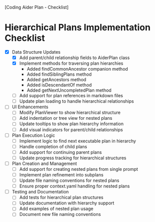 [Coding Aider Plan - Checklist]

# Hierarchical Plans Implementation Checklist

- [x] Data Structure Updates
  - [x] Add parent/child relationship fields to AiderPlan class
  - [x] Implement methods for traversing plan hierarchies
    - Added findCommonAncestor companion method
    - Added findSiblingPlans method
    - Added getAncestors method
    - Added isDescendantOf method
    - Added getNextUncompletedPlan method
  - [ ] Add support for plan references in markdown files
  - [ ] Update plan loading to handle hierarchical relationships

- [ ] UI Enhancements
  - [ ] Modify PlanViewer to show hierarchical structure
  - [ ] Add indentation or tree view for nested plans
  - [ ] Update tooltips to show plan hierarchy information
  - [ ] Add visual indicators for parent/child relationships

- [ ] Plan Execution Logic
  - [ ] Implement logic to find next executable plan in hierarchy
  - [ ] Handle completion of child plans
  - [ ] Add support for continuing parent plans
  - [ ] Update progress tracking for hierarchical structures

- [ ] Plan Creation and Management
  - [ ] Add support for creating nested plans from single prompt
  - [ ] Implement plan refinement into subplans
  - [ ] Update file naming conventions for nested plans
  - [ ] Ensure proper context.yaml handling for nested plans

- [ ] Testing and Documentation
  - [ ] Add tests for hierarchical plan structures
  - [ ] Update documentation with hierarchy support
  - [ ] Add examples of nested plan usage
  - [ ] Document new file naming conventions
